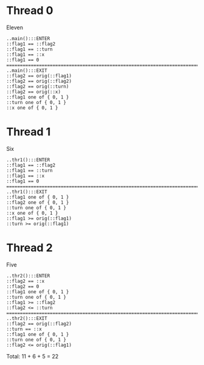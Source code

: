# Thread 0

Eleven

    ..main():::ENTER
    ::flag1 == ::flag2
    ::flag1 == ::turn
    ::flag1 == ::x
    ::flag1 == 0
    ===========================================================================
    ..main():::EXIT
    ::flag2 == orig(::flag1)
    ::flag2 == orig(::flag2)
    ::flag2 == orig(::turn)
    ::flag2 == orig(::x)
    ::flag1 one of { 0, 1 }
    ::turn one of { 0, 1 }
    ::x one of { 0, 1 }

# Thread 1

Six

    ..thr1():::ENTER
    ::flag1 == ::flag2
    ::flag1 == ::turn
    ::flag1 == ::x
    ::flag1 == 0
    ===========================================================================
    ..thr1():::EXIT
    ::flag1 one of { 0, 1 }
    ::flag2 one of { 0, 1 }
    ::turn one of { 0, 1 }
    ::x one of { 0, 1 }
    ::flag1 >= orig(::flag1)
    ::turn >= orig(::flag1)

# Thread 2

Five

    ..thr2():::ENTER
    ::flag2 == ::x
    ::flag2 == 0
    ::flag1 one of { 0, 1 }
    ::turn one of { 0, 1 }
    ::flag1 >= ::flag2
    ::flag2 <= ::turn
    ===========================================================================
    ..thr2():::EXIT
    ::flag2 == orig(::flag2)
    ::turn == ::x
    ::flag1 one of { 0, 1 }
    ::turn one of { 0, 1 }
    ::flag2 <= orig(::flag1)

Total: 11 + 6 + 5 = 22
